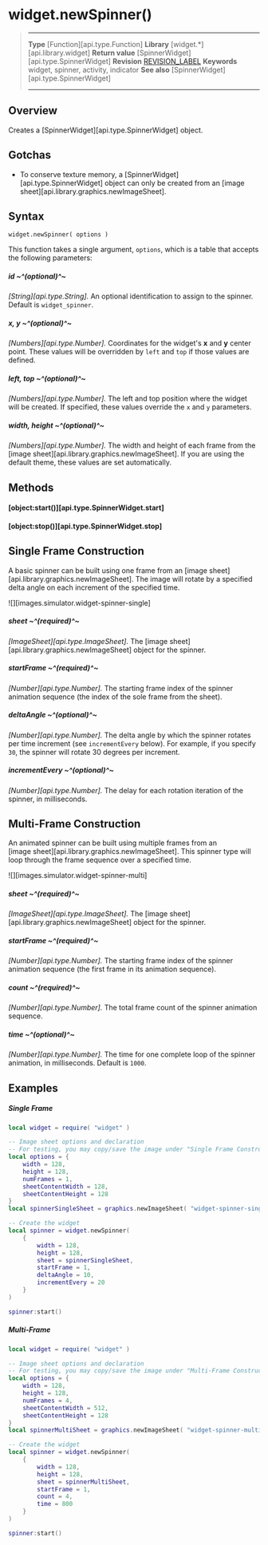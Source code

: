 # widget.newSpinner()

> --------------------- ------------------------------------------------------------------------------------------
> __Type__              [Function][api.type.Function]
> __Library__           [widget.*][api.library.widget]
> __Return value__      [SpinnerWidget][api.type.SpinnerWidget]
> __Revision__          [REVISION_LABEL](REVISION_URL)
> __Keywords__          widget, spinner, activity, indicator
> __See also__          [SpinnerWidget][api.type.SpinnerWidget]
> --------------------- ------------------------------------------------------------------------------------------

## Overview

Creates a [SpinnerWidget][api.type.SpinnerWidget] object.


## Gotchas

* To conserve texture memory, a [SpinnerWidget][api.type.SpinnerWidget] object can only be created from an [image sheet][api.library.graphics.newImageSheet].


## Syntax

	widget.newSpinner( options )

This function takes a single argument, `options`, which is a table that accepts the following parameters:

##### id ~^(optional)^~
_[String][api.type.String]._ An optional identification to assign to the spinner. Default is `widget_spinner`.

##### x, y ~^(optional)^~
_[Numbers][api.type.Number]._ Coordinates for the widget's __x__ and __y__ center point. These values will be overridden by `left` and `top` if those values are defined.

##### left, top ~^(optional)^~
_[Numbers][api.type.Number]._ The left and top position where the widget will be created. If specified, these values override the `x` and `y` parameters.

##### width, height ~^(optional)^~
_[Numbers][api.type.Number]._ The width and height of each frame from the [image&nbsp;sheet][api.library.graphics.newImageSheet]. If you are using the default theme, these values are set automatically.


## Methods

#### [object:start()][api.type.SpinnerWidget.start]

#### [object:stop()][api.type.SpinnerWidget.stop]


<a id="single"></a>

## Single Frame Construction

A basic spinner can be built using one frame from an [image&nbsp;sheet][api.library.graphics.newImageSheet]. The image will rotate by a specified delta angle on each increment of the specified time.

![][images.simulator.widget-spinner-single]

##### sheet ~^(required)^~
_[ImageSheet][api.type.ImageSheet]._ The [image&nbsp;sheet][api.library.graphics.newImageSheet] object for the spinner.

##### startFrame ~^(required)^~
_[Number][api.type.Number]._ The starting frame index of the spinner animation sequence (the index of the sole frame from the sheet).

##### deltaAngle ~^(optional)^~
_[Number][api.type.Number]._ The delta angle by which the spinner rotates per time increment (see `incrementEvery` below). For example, if you specify `30`, the spinner will rotate 30 degrees per increment.

##### incrementEvery ~^(optional)^~
_[Number][api.type.Number]._ The delay for each rotation iteration of the spinner, in milliseconds.


<a id="multi"></a>

## Multi-Frame Construction

An animated spinner can be built using multiple frames from an [image&nbsp;sheet][api.library.graphics.newImageSheet]. This spinner type will loop through the frame sequence over a specified time.

![][images.simulator.widget-spinner-multi]

##### sheet ~^(required)^~
_[ImageSheet][api.type.ImageSheet]._ The [image&nbsp;sheet][api.library.graphics.newImageSheet] object for the spinner.

##### startFrame ~^(required)^~
_[Number][api.type.Number]._ The starting frame index of the spinner animation sequence (the first frame in its animation sequence).

##### count ~^(required)^~
_[Number][api.type.Number]._ The total frame count of the spinner animation sequence.

##### time ~^(optional)^~
_[Number][api.type.Number]._ The time for one complete loop of the spinner animation, in milliseconds. Default is `1000`.


## Examples

##### Single Frame

``````lua
local widget = require( "widget" )

-- Image sheet options and declaration
-- For testing, you may copy/save the image under "Single Frame Construction" above
local options = {
    width = 128,
    height = 128,
    numFrames = 1,
    sheetContentWidth = 128,
    sheetContentHeight = 128
}
local spinnerSingleSheet = graphics.newImageSheet( "widget-spinner-single.png", options )

-- Create the widget
local spinner = widget.newSpinner(
	{
		width = 128,
		height = 128,
		sheet = spinnerSingleSheet,
		startFrame = 1,
		deltaAngle = 10,
		incrementEvery = 20
	}
)

spinner:start()
``````

##### Multi-Frame

``````lua
local widget = require( "widget" )

-- Image sheet options and declaration
-- For testing, you may copy/save the image under "Multi-Frame Construction" above
local options = {
    width = 128,
    height = 128,
    numFrames = 4,
    sheetContentWidth = 512,
    sheetContentHeight = 128
}
local spinnerMultiSheet = graphics.newImageSheet( "widget-spinner-multi.png", options )

-- Create the widget
local spinner = widget.newSpinner(
	{
		width = 128,
		height = 128,
		sheet = spinnerMultiSheet,
		startFrame = 1,
		count = 4,
		time = 800
	}
)

spinner:start()
``````
